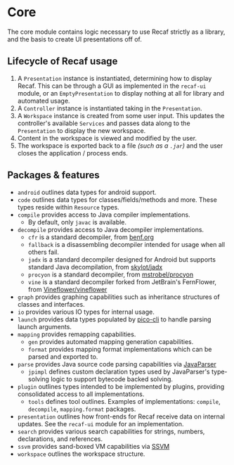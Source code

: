 # Core

The core module contains logic necessary to use Recaf strictly as a library, 
and the basis to create UI presentations off of.

## Lifecycle of Recaf usage

1. A `Presentation` instance is instantiated, determining how to display Recaf. 
   This can be through a GUI as implemented in the `recaf-ui` module, 
   or an `EmptyPresentation` to display nothing at all for library and automated usage.
2. A `Controller` instance is instantiated taking in the `Presentation`.
3. A `Workspace` instance is created from some user input. 
   This updates the controller's available `Services` and passes data along to the `Presentation` to display the new workspace.
4. Content in the workspace is viewed and modified by the user.
5. The workspace is exported back to a file _(such as a `.jar`)_ and the user closes the application / process ends.

## Packages & features

- `android` outlines data types for android support.
- `code` outlines data types for classes/fields/methods and more. These types reside within `Resource` types.
- `compile` provides access to Java compiler implementations.
  - By default, only `javac` is available.
- `decompile` provides access to Java decompiler implementations.
  - `cfr` is a standard decompiler, from [benf.org](http://www.benf.org/other/cfr/)
  - `fallback` is a disassembling decompiler intended for usage when all others fail. 
  - `jadx` is a standard decompiler designed for Android but supports standard Java decompilation, from [skylot/jadx](https://github.com/skylot/jadx)
  - `procyon` is a standard decompiler, from [mstrobel/procyon](https://github.com/mstrobel/procyon)
  - `vine` is a standard decompiler forked from JetBrain's FernFlower, from [Vineflower/vineflower](https://github.com/Vineflower/vineflower)
- `graph` provides graphing capabilities such as inheritance structures of classes and interfaces.
- `io` provides various IO types for internal usage.
- `launch` provides data types populated by [pico-cli](https://picocli.info/) to handle parsing launch arguments.
- `mapping` provides remapping capabilities.
  - `gen` provides automated mapping generation capabilities.
  - `format` provides mapping format implementations which can be parsed and exported to.
- `parse` provides Java source code parsing capabilities via [JavaParser](https://github.com/javaparser/javaparser)
  - `jpimpl` defines custom declaration types used by JavaParser's type-solving logic to support bytecode backed solving.
- `plugin` outlines types intended to be implemented by plugins, providing consolidated access to all implementations.
  - `tools` defines tool outlines. Examples of implementations: `compile`, `decompile`, `mapping.format` packages.
- `presentation` outlines how front-ends for Recaf receive data on internal updates. See the `recaf-ui` module for an implementation.
- `search` provides various search capabilities for strings, numbers, declarations, and references.
- `ssvm` provides sand-boxed VM capabilities via [SSVM](https://github.com/xxDark/SSVM)
- `workspace` outlines the workspace structure.